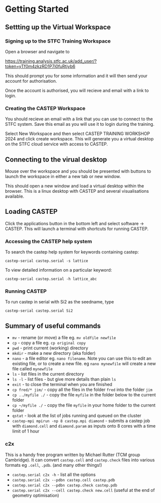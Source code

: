 
# Getting Started

## Settting up the Virtual Workspace

### Signing up to the STFC Training Workspace

Open a browser and navigate to

<https://training.analysis.stfc.ac.uk/add_user/?token=yTf0m4zkzRD1P7i0fuRtjyb6>

This should prompt you for some information and it will then send your account for authorisation. 

Once the account is authorised, you will recieve and email with a link to login. 

### Creating the CASTEP Workspace

You should recieve an email with a link that you can use to connect to the STFC system. Save this email as you will use it to login during the training. 

Select New Workspace and then select CASTEP TRAINING WORKSHOP 2024 and click create workspace. This will generate you a virtual desktop on the STFC cloud service with access to CASTEP.

## Connecting to the virual desktop

Mouse over the workspace and you should be presented with buttons to launch the workspace in either a new tab or new window.  

This should open a new window and load a virtual desktop within the browser. This is a linux desktop with CASTEP and several visualisations available. 

## Loading CASTEP

Click the applications button in the bottom left and select software -> CASTEP. This will launch a terminal with shortcuts for running CASTEP. 

### Accessing the CASTEP help system

To search the castep help system for keywords containing castep:

`castep-serial castep.serial -s lattice`

To view detailed information on a particular keyword:

`castep-serial castep.serial -h lattice_abc`

### Running CASTEP

To run castep in serial with Si2 as the seedname, type

`castep-serial castep.serial Si2`

## Summary of useful commands

* `mv`   - rename (or move) a file eg. `mv oldfile newfile`
* `cp`   - copy a file eg. `cp original copy`
* `pwd`   - print current (working) directory
* `mkdir`  - make a new directory (aka folder)
* `nano`   - a file editor eg. `nano filename`. Note you can use this to edit an existing file, or to create a new file. eg `nano mynewfile` will create a new file called `mynewfile`
* `ls`  - list files in the current directory
* `ls -l`  - list files - but give more details than plain `ls`
* `exit`  - to close the terminal when you are finished
* `cp fred/* jim/`  - copy all the files in the folder `fred` into the folder `jim`
* `cp ../myfile ./`  - copy the file `myfile` in the folder below to the current folder
* `cp ~/myfile ./`   - copy the file `myfile` in your home folder to the current folder
* `qstat`  - look at the list of jobs running and queued on the cluster
* `castep-mpi mpirun -np 8 castep.mpi diamond`  - submits a castep job with `diamond.cell` and `diamond.param` as inputs onto 8 cores with a time limit of 1 hour

### c2x

This is a handy free program written by Michael Rutter (TCM group Cambridge). It can convert
`castep.cell` and `castep.check` files into various formats eg `.cell`, `.pdb`. (and many other things!)

* `castep.serial c2x -h`  - list all the options
* `castep.serial c2x --pdbn castep.cell castep.pdb`
* `castep.serial c2x --pdbn castep.check castep.pdb`
* `castep.serial c2x --cell castep.check new.cell`
 (useful at the end of geometry optimisation)
